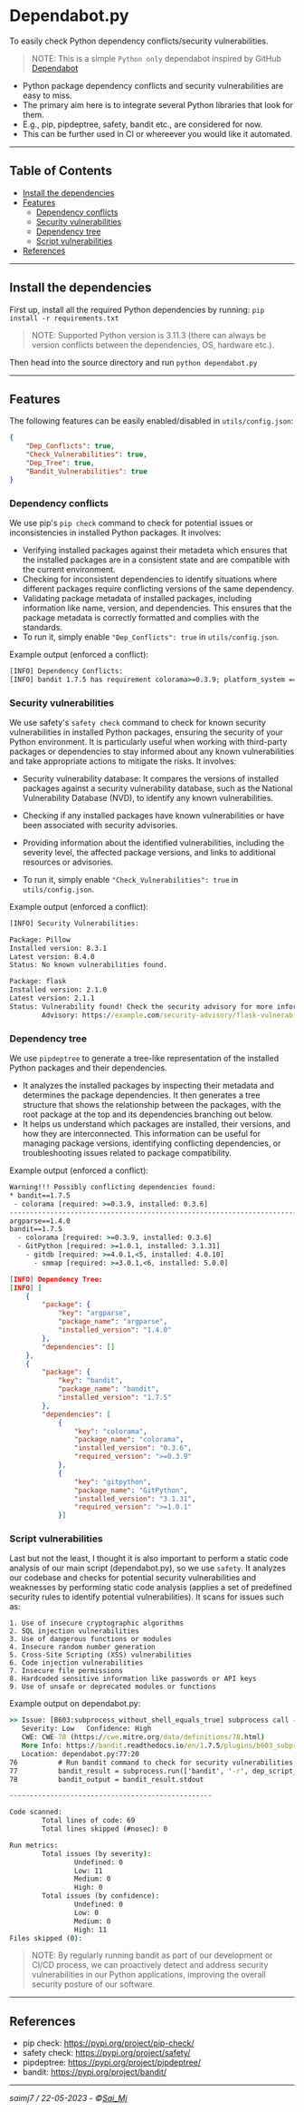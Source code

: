 # Dependabot.py
To easily check Python dependency conflicts/security vulnerabilities.

> NOTE: This is a simple ```Python only``` dependabot inspired by GitHub <a href="https://github.com/dependabot" target="_blank">Dependabot</a>

- Python package dependency conflicts and security vulnerabilities are easy to miss.
- The primary aim here is to integrate several Python libraries that look for them.
- E.g., pip, pipdeptree, safety, bandit etc., are considered for now.
- This can be further used in CI or whereever you would like it automated.

--- 

## Table of Contents

* [Install the dependencies](#install-the-dependencies)
* [Features](#features)
    - [Dependency conflicts](#dependency-conflicts)
    - [Security vulnerabilities](#security-vulnerabilities)
    - [Dependency tree](#dependency-tree)
    - [Script vulnerabilities](#script-vulnerabilities)
* [References](#references)

---

## Install the dependencies

First up, install all the required Python dependencies by running: ```
pip install -r requirements.txt ```

> NOTE: Supported Python version is 3.11.3 (there can always be version conflicts between the dependencies, OS, hardware etc.).

Then head into the source directory and run ```python dependabot.py```

---

## Features

The following features can be easily enabled/disabled in ```utils/config.json```:

```json
{
    "Dep_Conflicts": true,
    "Check_Vulnerabilities": true,
    "Dep_Tree": true,
    "Bandit_Vulnerabilities": true
}
```

### Dependency conflicts

We use pip's ```pip check``` command to check for potential issues or inconsistencies in installed Python packages. It involves:

- Verifying installed packages against their metadeta which ensures that the installed packages are in a consistent state and are compatible with the current environment.
- Checking for inconsistent dependencies to identify situations where different packages require conflicting versions of the same dependency.
- Validating package metadata of installed packages, including information like name, version, and dependencies. This ensures that the package metadata is correctly formatted and complies with the standards.
- To run it, simply enable ```"Dep_Conflicts": true``` in ```utils/config.json```.

Example output (enforced a conflict):

```cmd
[INFO] Dependency Conflicts:
[INFO] bandit 1.7.5 has requirement colorama>=0.3.9; platform_system == "Windows", but you have colorama 0.3.6.
```

### Security vulnerabilities

We use safety's ```safety check``` command to check for known security vulnerabilities in installed Python packages, ensuring the security of your Python environment. It is particularly useful when working with third-party packages or dependencies to stay informed about any known vulnerabilities and take appropriate actions to mitigate the risks. It involves:

- Security vulnerability database: It compares the versions of installed packages against a security vulnerability database, such as the National Vulnerability Database (NVD), to identify any known vulnerabilities.
- Checking if any installed packages have known vulnerabilities or have been associated with security advisories.
- Providing information about the identified vulnerabilities, including the severity level, the affected package versions, and links to additional resources or advisories.

- To run it, simply enable ```"Check_Vulnerabilities": true``` in ```utils/config.json```.

Example output (enforced a conflict):

```cmd
[INFO] Security Vulnerabilities:

Package: Pillow
Installed version: 8.3.1
Latest version: 8.4.0
Status: No known vulnerabilities found.

Package: flask
Installed version: 2.1.0
Latest version: 2.1.1
Status: Vulnerability found! Check the security advisory for more information:
        Advisory: https://example.com/security-advisory/flask-vulnerability
```

### Dependency tree

We use ```pipdeptree``` to generate a tree-like representation of the installed Python packages and their dependencies. 

- It analyzes the installed packages by inspecting their metadata and determines the package dependencies. It then generates a tree structure that shows the relationship between the packages, with the root package at the top and its dependencies branching out below.
- It helps us understand which packages are installed, their versions, and how they are interconnected. This information can be useful for managing package versions, identifying conflicting dependencies, or troubleshooting issues related to package compatibility.

Example output (enforced a conflict):

```cmd
Warning!!! Possibly conflicting dependencies found:
* bandit==1.7.5
 - colorama [required: >=0.3.9, installed: 0.3.6]
------------------------------------------------------------------------
argparse==1.4.0
bandit==1.7.5
  - colorama [required: >=0.3.9, installed: 0.3.6]
  - GitPython [required: >=1.0.1, installed: 3.1.31]
    - gitdb [required: >=4.0.1,<5, installed: 4.0.10]
      - smmap [required: >=3.0.1,<6, installed: 5.0.0]
```
```json
[INFO] Dependency Tree:
[INFO] [
    {
        "package": {
            "key": "argparse",
            "package_name": "argparse",
            "installed_version": "1.4.0"
        },
        "dependencies": []
    },
    {
        "package": {
            "key": "bandit",
            "package_name": "bandit",
            "installed_version": "1.7.5"
        },
        "dependencies": [
            {
                "key": "colorama",
                "package_name": "colorama",
                "installed_version": "0.3.6",
                "required_version": ">=0.3.9"
            },
            {
                "key": "gitpython",
                "package_name": "GitPython",
                "installed_version": "3.1.31",
                "required_version": ">=1.0.1"
            }]
```

### Script vulnerabilities

Last but not the least, I thought it is also important to perform a static code analysis of our main script (dependabot.py), so we use ```safety```. It analyzes our codebase and checks for potential security vulnerabilities and weaknesses by performing static code analysis (applies a set of predefined security rules to identify potential vulnerabilities). It scans for issues such as:

```
1. Use of insecure cryptographic algorithms
2. SQL injection vulnerabilities
3. Use of dangerous functions or modules
4. Insecure random number generation
5. Cross-Site Scripting (XSS) vulnerabilities
6. Code injection vulnerabilities
7. Insecure file permissions
8. Hardcoded sensitive information like passwords or API keys
9. Use of unsafe or deprecated modules or functions
```

Example output on dependabot.py:

```cmd
>> Issue: [B603:subprocess_without_shell_equals_true] subprocess call - check for execution of untrusted input.
   Severity: Low   Confidence: High
   CWE: CWE-78 (https://cwe.mitre.org/data/definitions/78.html)
   More Info: https://bandit.readthedocs.io/en/1.7.5/plugins/b603_subprocess_without_shell_equals_true.html
   Location: dependabot.py:77:20
76          # Run bandit command to check for security vulnerabilities
77          bandit_result = subprocess.run(['bandit', '-r', dep_script_dir], capture_output=True, text=True)
78          bandit_output = bandit_result.stdout

--------------------------------------------------

Code scanned:
        Total lines of code: 69
        Total lines skipped (#nosec): 0

Run metrics:
        Total issues (by severity):
                Undefined: 0
                Low: 11
                Medium: 0
                High: 0
        Total issues (by confidence):
                Undefined: 0
                Low: 0
                Medium: 0
                High: 11
Files skipped (0):
```

> NOTE: By regularly running bandit as part of our development or CI/CD process, we can proactively detect and address security vulnerabilities in our Python applications, improving the overall security posture of our software.

---

## References

- pip check: https://pypi.org/project/pip-check/
- safety check: https://pypi.org/project/safety/
- pipdeptree: https://pypi.org/project/pipdeptree/
- bandit: https://pypi.org/project/bandit/

---

*saimj7 / 22-05-2023 - ©<a href="http://saimj7.github.io" target="_blank">Sai_Mj</a>*
